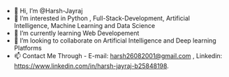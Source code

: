 - 👋 Hi, I’m @Harsh-Jayraj
- 👀 I’m interested in Python , Full-Stack-Development, Artificial Intelligence, Machine Learning and Data Science
- 🌱 I’m currently learning Web Developement
- 💞️ I’m looking to collaborate on Artificial Intelligence and Deep learning Platforms
- 📫 Contact Me Through - E-mail: harsh26082001@gmail.com , Linkedin: https://www.linkedin.com/in/harsh-jayraj-b25848198.

<!---
Harsh-Jayraj/Harsh-Jayraj is a ✨ special ✨ repository because its `README.md` (this file) appears on your GitHub profile.
You can click the Preview link to take a look at your changes.
--->
